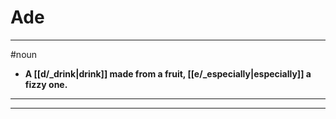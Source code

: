 # Ade
---
#noun
- **A [[d/_drink|drink]] made from a fruit, [[e/_especially|especially]] a fizzy one.**
---
---
